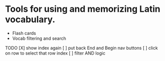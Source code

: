 # Tools for using and memorizing Latin vocabulary.

- Flash cards
- Vocab filtering and search

TODO
[X] show index again
[ ] put back End and Begin nav buttons
[ ] click on row to select that row index
[ ] filter AND logic
